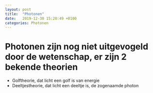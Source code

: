 ```yaml
---
layout: post
title:  "Photonen"
date:   2019-12-30 15:20:49 +0100
categories: Photonen
---
```


# Photonen zijn nog niet uitgevogeld door de wetenschap, er zijn 2 bekende theorien

- Golftheorie, dat licht een golf is van energie
- Deeltjestheorie, dat licht een deeltje is, de zogenaamde photon
